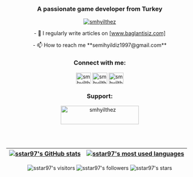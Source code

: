 <h3 align="center">A passionate game developer from Turkey</h3>

<p align="center"> <a href="https://twitter.com/smhyilthez" target="blank"><img src="https://img.shields.io/twitter/follow/smhyilthez?logo=twitter&style=for-the-badge" alt="smhyilthez" /></a> </p>

<p align="center">- 📝 I regularly write articles on <a href="https://www.baglantisiz.com/" target="blank">[www.baglantisiz.com]</a></p>

<p align="center">- 📫 How to reach me **semihyildiz1997@gmail.com**</p>

<h3 align="center">Connect with me:</h3>
<p align="center">
<a href="https://twitter.com/smhyilthez" target="blank"><img align="center" src="https://raw.githubusercontent.com/rahuldkjain/github-profile-readme-generator/master/src/images/icons/Social/twitter.svg" alt="smhyilthez" height="30" width="40" /></a>
<a href="https://linkedin.com/in/smhyilthez" target="blank"><img align="center" src="https://raw.githubusercontent.com/rahuldkjain/github-profile-readme-generator/master/src/images/icons/Social/linked-in-alt.svg" alt="smhyilthez" height="30" width="40" /></a>
<a href="https://instagram.com/smhyilthez" target="blank"><img align="center" src="https://raw.githubusercontent.com/rahuldkjain/github-profile-readme-generator/master/src/images/icons/Social/instagram.svg" alt="smhyilthez" height="30" width="40" /></a>
</p>

<h3 align="center">Support:</h3>
<p align="center"><a href="https://www.buymeacoffee.com/smhyilthez"> <img align="center" src="https://cdn.buymeacoffee.com/buttons/v2/default-yellow.png" height="50" width="210" alt="smhyilthez" /></a></p><br><br>

| [![sstar97's GitHub stats](https://github-readme-stats.vercel.app/api?username=sstar97&count_private=true&show_icons=true&hide=issues&hide_border=true&theme=radical)](https://github.com/sstar97?tab=repositories) | [![sstar97's most used languages](https://github-readme-stats.vercel.app/api/top-langs/?username=sstar97&layout=compact&hide_border=true&theme=radical)](https://github.com/sstar97?tab=repositories) |
|:-:|:-:|

<p align="center">
  <img alt="sstar97's visitors" src="https://komarev.com/ghpvc/?username=sstar97&color=ca4e33&style=flat&label=visitors" />
  <img alt="sstar97's followers" src="https://img.shields.io/github/followers/sstar97?color=ca4e33" />
  <img alt="sstar97's stars" src="https://img.shields.io/github/stars/appinha?color=ca4e33" />
</p>
 
